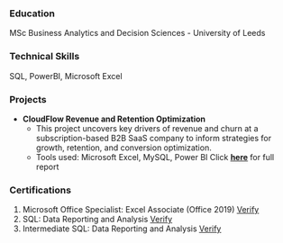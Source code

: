### Education
MSc Business Analytics and Decision Sciences - University of Leeds

### Technical Skills
SQL, PowerBI, Microsoft Excel

### Projects
- **CloudFlow Revenue and Retention Optimization**
  - This project uncovers key drivers of revenue and churn at a subscription-based B2B SaaS company to inform strategies for growth, retention, and conversion optimization.
  - Tools used: Microsoft Excel, MySQL, Power BI
    Click [**<u>here</u>**](https://github.com/savantadarsh/SQL) for full report


### Certifications
1. Microsoft Office Specialist: Excel Associate (Office 2019) [<u>Verify</u>](https://www.credly.com/badges/14bbd20b-611c-49cd-8790-c23d01e0189f/linked_in_profile)
3. SQL: Data Reporting and Analysis [<u>Verify</u>](https://www.linkedin.com/learning/certificates/377288960a11c79cc7e3234af8529dba2c8a52334cb90df1e644831ab2275a2b)
4. Intermediate SQL: Data Reporting and Analysis [<u>Verify</u>](https://www.linkedin.com/learning/certificates/d693f593adbd006453d9eaf6d3a352a7fe5ff4068ad9c04c86370832efd7b9c2)


